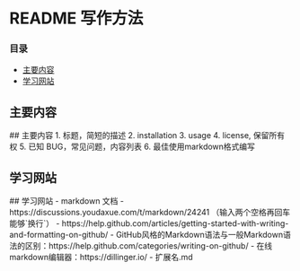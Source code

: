 # README 写作方法

### 目录
* [主要内容](#main)
* [学习网站](#learning-web)

<h2 id="main">主要内容</h2>
## 主要内容
1. 标题，简短的描述
2. installation
3. usage
4. license, 保留所有权
5. 已知 BUG，常见问题，内容列表
6. 最佳使用markdown格式编写

<h2 id="learning-web">学习网站</h2>
## 学习网站
- markdown 文档  
  - https://discussions.youdaxue.com/t/markdown/24241  （输入两个空格再回车能够`换行`）
  - https://help.github.com/articles/getting-started-with-writing-and-formatting-on-github/
- GitHub风格的Markdown语法与一般Markdown语法的区别：https://help.github.com/categories/writing-on-github/
- 在线markdown编辑器：https://dillinger.io/
- 扩展名.md 
